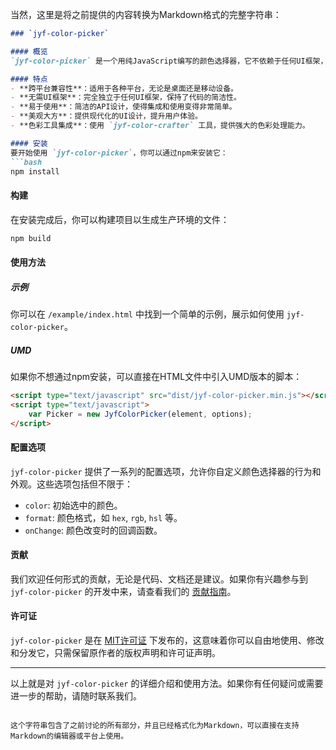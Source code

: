 当然，这里是将之前提供的内容转换为Markdown格式的完整字符串：

```markdown
### `jyf-color-picker`

#### 概览
`jyf-color-picker` 是一个用纯JavaScript编写的颜色选择器，它不依赖于任何UI框架，因此可以在任何项目中轻松集成。它支持多种平台，无论是在Vue还是React项目中，都能完美运行。

#### 特点
- **跨平台兼容性**：适用于各种平台，无论是桌面还是移动设备。
- **无需UI框架**：完全独立于任何UI框架，保持了代码的简洁性。
- **易于使用**：简洁的API设计，使得集成和使用变得非常简单。
- **美观大方**：提供现代化的UI设计，提升用户体验。
- **色彩工具集成**：使用 `jyf-color-crafter` 工具，提供强大的色彩处理能力。

#### 安装
要开始使用 `jyf-color-picker`，你可以通过npm来安装它：
```bash
npm install
```

#### 构建
在安装完成后，你可以构建项目以生成生产环境的文件：
```bash
npm build
```

#### 使用方法
##### 示例
你可以在 `/example/index.html` 中找到一个简单的示例，展示如何使用 `jyf-color-picker`。

##### UMD
如果你不想通过npm安装，可以直接在HTML文件中引入UMD版本的脚本：
```html
<script type="text/javascript" src="dist/jyf-color-picker.min.js"></script>
<script type="text/javascript">
    var Picker = new JyfColorPicker(element, options);
</script>
```

#### 配置选项
`jyf-color-picker` 提供了一系列的配置选项，允许你自定义颜色选择器的行为和外观。这些选项包括但不限于：

- `color`: 初始选中的颜色。
- `format`: 颜色格式，如 `hex`, `rgb`, `hsl` 等。
- `onChange`: 颜色改变时的回调函数。

#### 贡献
我们欢迎任何形式的贡献，无论是代码、文档还是建议。如果你有兴趣参与到 `jyf-color-picker` 的开发中来，请查看我们的 [贡献指南](https://github.com/yourusername/jyf-color-picker/blob/master/CONTRIBUTING.md)。

#### 许可证
`jyf-color-picker` 是在 [MIT许可证](https://github.com/yourusername/jyf-color-picker/blob/master/LICENSE) 下发布的，这意味着你可以自由地使用、修改和分发它，只需保留原作者的版权声明和许可证声明。

---

以上就是对 `jyf-color-picker` 的详细介绍和使用方法。如果你有任何疑问或需要进一步的帮助，请随时联系我们。
```

这个字符串包含了之前讨论的所有部分，并且已经格式化为Markdown，可以直接在支持Markdown的编辑器或平台上使用。
